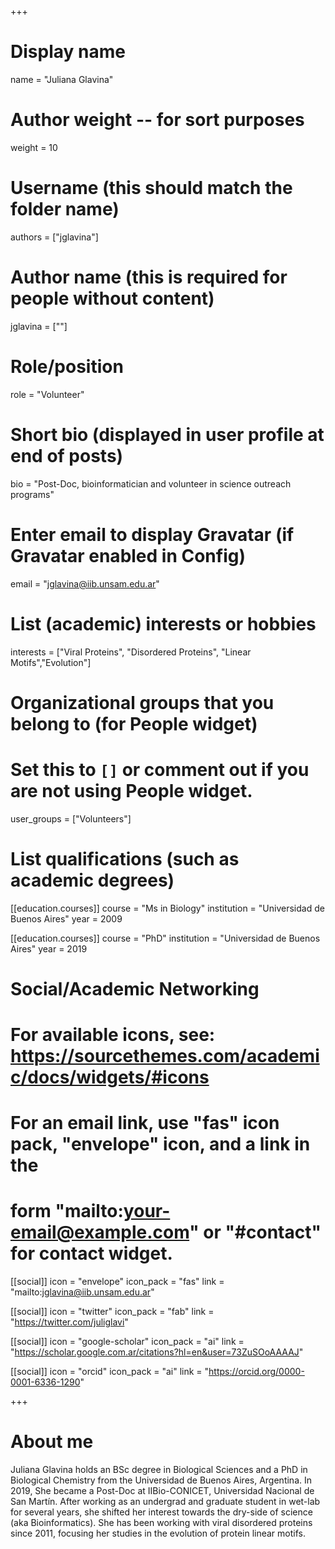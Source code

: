 +++
# Display name
name = "Juliana Glavina"

# Author weight -- for sort purposes
weight = 10

# Username (this should match the folder name)
authors = ["jglavina"]

# Author name (this is required for people without content)
jglavina = [""]

# Role/position
role = "Volunteer"

# Short bio (displayed in user profile at end of posts)
bio = "Post-Doc, bioinformatician and volunteer in science outreach programs"

# Enter email to display Gravatar (if Gravatar enabled in Config)
email = "jglavina@iib.unsam.edu.ar"

# List (academic) interests or hobbies
interests = ["Viral Proteins", "Disordered Proteins", "Linear Motifs","Evolution"]

# Organizational groups that you belong to (for People widget)
#   Set this to `[]` or comment out if you are not using People widget.
user_groups = ["Volunteers"]

# List qualifications (such as academic degrees)
[[education.courses]]
  course = "Ms in Biology"
  institution = "Universidad de Buenos Aires"
  year = 2009

[[education.courses]]
  course = "PhD"
  institution = "Universidad de Buenos Aires"
  year = 2019


# Social/Academic Networking
# For available icons, see: https://sourcethemes.com/academic/docs/widgets/#icons
#   For an email link, use "fas" icon pack, "envelope" icon, and a link in the
#   form "mailto:your-email@example.com" or "#contact" for contact widget.

[[social]]
  icon = "envelope"
  icon_pack = "fas"
  link = "mailto:jglavina@iib.unsam.edu.ar"

[[social]]
  icon = "twitter"
  icon_pack = "fab"
  link = "https://twitter.com/juliglavi"

[[social]]
  icon = "google-scholar"
  icon_pack = "ai"
  link = "https://scholar.google.com.ar/citations?hl=en&user=73ZuSOoAAAAJ"


[[social]]
  icon = "orcid"
  icon_pack = "ai"
  link = "https://orcid.org/0000-0001-6336-1290"

+++

# About me 

Juliana Glavina holds an BSc degree in Biological Sciences and a PhD in Biological Chemistry from the Universidad de Buenos Aires, Argentina. In 2019, She became a Post-Doc at IIBio-CONICET, Universidad Nacional de San Martín. After working as an undergrad and graduate student in wet-lab for several years, she shifted her interest towards the dry-side of science (aka Bioinformatics). She has been working with viral disordered proteins since 2011, focusing her studies in the evolution of protein linear motifs.